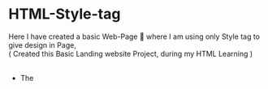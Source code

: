 # HTML-Style-tag
Here I have created a basic Web-Page 🚧 where I am using only Style tag to give design in Page, <br>
 ( Created this Basic Landing website Project, during my HTML Learning )
<br/>
<br/>

- The <style> ⚡ tag is used to define style information (CSS) for a document.
- Inside the <style> element you specify how HTML elements should render in a browser.
  
  
## Objective and Requirements:
  
- Goal: Design a Webpage using "style" Tag
- Dev tools: &nbsp; <a href="#"><img alt="HTML" src="https://img.shields.io/badge/HTML-E34F26.svg?logo=html5&logoColor=white"></a>
    * Using HTML ( Creating the structure 🏗️ ) 
    
- Required: editor and browser
  
## Here I have created a basic "Landing Website" ,
- Since, I have not yet covered CSS (during this making), the style of development I use to build this page will not be the most efficient
- I'll be using inline style formatting which is considered outdated 
- Using only HTML, we're limited in certain respects when it comes to the format and layout of our page
- Aside from that I'll be employing many useful skills that will carry forward such as object insertion, text formatting form development and basic styling.
  
## :camera: Snapshot:
  
![alt text](https://github.com/ayush-sleeping/HTML-Style-tag/blob/main/Screenshot%20of%20Output.png)
 
 <div align="center">

### Show some ❤️ by starring some of the repositories!

</div>


